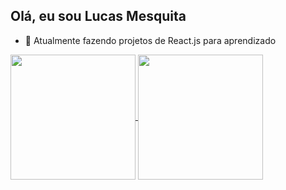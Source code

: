 ## Olá, eu sou Lucas Mesquita

- 🌱 Atualmente fazendo projetos de React.js para aprendizado

<a href="https://github.com/LucasMesquitaF/github-readme-stats">
 <img height=200 align="center" src="https://github-readme-stats-eight-gray-46.vercel.app/api?username=LucasMesquitaF&show_icons=true&theme=tokyonight"/>
</a>

<a href="https://github.com/LucasMesquitaF/convoychat">
 <img height=200 align="center" src="https://github-readme-stats.vercel.app/api/top-langs/?username=anuraghazra&layout=compact&show_icons=true&theme=tokyonightlangs_count=8&card_width=320"/>
</a>



